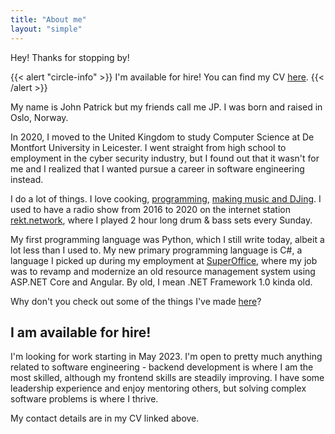 ```yaml
---
title: "About me"
layout: "simple"
---
```


Hey! Thanks for stopping by!

{{< alert "circle-info" >}}
I'm available for hire! You can find my CV [here](/cv.pdf).
{{< /alert >}}

My name is John Patrick but my friends call me JP. I was born and raised in Oslo, Norway. 

In 2020, I moved to the United Kingdom to study Computer Science at De Montfort University in Leicester. I went straight from high school to employment in the cyber security industry, but I found out that it wasn't for me and I realized that I wanted pursue a career in software engineering instead.

I do a lot of things. I love cooking, [programming](https://github.com/GOATS2K), [making music and DJing](https://soundcloud.com/closurednb). I used to have a radio show from 2016 to 2020 on the internet station [rekt.network](https://rekt.network), where I played 2 hour long drum & bass sets every Sunday.

My first programming language was Python, which I still write today, albeit a lot less than I used to. My new primary programming language is C#, a language I picked up during my employment at [SuperOffice](https://superoffice.com), where my job was to revamp and modernize an old resource management system using ASP.NET Core and Angular. By old, I mean .NET Framework 1.0 kinda old.

Why don't you check out some of the things I've made [here](/projects)?

## I am available for hire!

I'm looking for work starting in May 2023. 
I'm open to pretty much anything related to software engineering - backend development is where I am the most skilled, although my frontend skills are steadily improving.
I have some leadership experience and enjoy mentoring others, but solving complex software problems is where I thrive.

My contact details are in my CV linked above.


